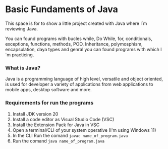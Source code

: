 # Basic Fundaments of Java

This space is for to show a little project created with Java where I´m reviewing Java. 

You can found programs with bucles while, Do While, for, conditionals, exceptions, functions, methods, POO, Inheritance, polymosphism, encapsulation, daya types and genral you can found programs with which I´m practicing.

### What is Java?

Java is a programming language of high level, versatile and object oriented, is used for developer a variety of applications from web applications to mobile apps, desktop software and more. 

### Requirements for run the programs

1. Install JDK version 20
2. Install a code editor as Visual Studio Code (VSC)
3. Install the Extension Pack for Java in VSC
4. Open a terminal/CLI of your system operative (I'm using Windows 11)
5. In the CLI Run the comand `javac name_of_program.java`
6. Run the comand `java name_of_program.java`


